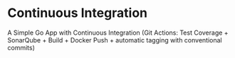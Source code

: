 # Continuous Integration
A Simple Go App with Continuous Integration (Git Actions: Test Coverage + SonarQube + Build + Docker Push + automatic tagging with conventional commits)

